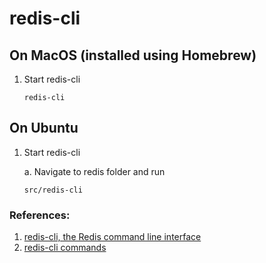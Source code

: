 # redis-cli

## On MacOS (installed using Homebrew)

1. Start redis-cli

    ```shell
    redis-cli
    ```

## On Ubuntu

1. Start redis-cli

    a. Navigate to redis folder and run
    ```shell
    src/redis-cli
    ```


### References:
1. [redis-cli, the Redis command line interface](https://redis.io/topics/rediscli)
2. [redis-cli commands](https://redis.io/commands)